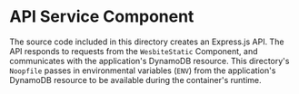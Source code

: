 # API Service Component

The source code included in this directory creates an Express.js API. The API responds to requests from the `WesbiteStatic` Component, and communicates with the application's DynamoDB resource. This directory's `Noopfile` passes in environmental variables (`ENV`) from the application's DynamoDB resource to be available during the container's runtime.
